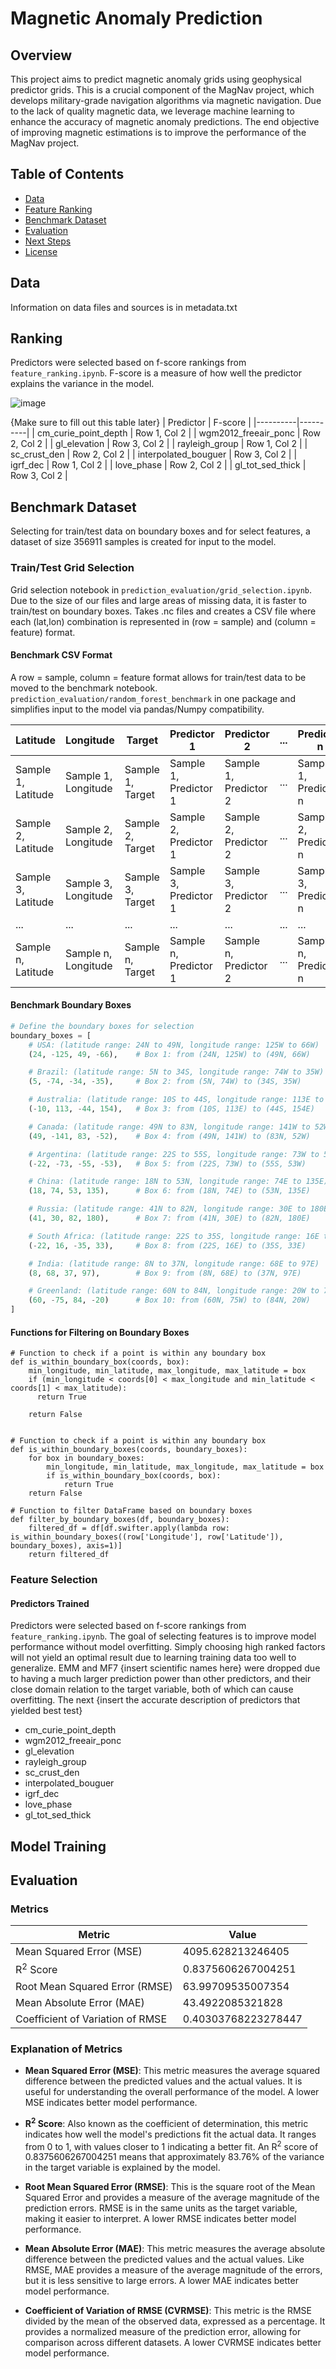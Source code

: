 # Magnetic Anomaly Prediction

## Overview

This project aims to predict magnetic anomaly grids using geophysical predictor grids. This is a crucial component of the MagNav project, which develops military-grade navigation algorithms via magnetic navigation. Due to the lack of quality magnetic data, we leverage machine learning to enhance the accuracy of magnetic anomaly predictions. The end objective of improving magnetic estimations is to improve the performance of the MagNav project.

## Table of Contents

- [Data](#data)
- [Feature Ranking](#ranking)
- [Benchmark Dataset](#benchmark)
- [Evaluation](#evaluation)
- [Next Steps](#Next)
- [License](#license)


## Data
Information on data files and sources is in metadata.txt 


## Ranking 
Predictors were selected based on f-score rankings from ```feature_ranking.ipynb```. F-score is a measure of how well the predictor explains the variance in the model.

![image](https://github.com/user-attachments/assets/f344e73e-ef2b-4c36-81df-1cf90d0b771e)



{Make sure to fill out this table later}
| Predictor | F-score | 
|----------|----------|
| cm_curie_point_depth | Row 1, Col 2 |
| wgm2012_freeair_ponc | Row 2, Col 2 | 
| gl_elevation | Row 3, Col 2 | 
| rayleigh_group   | Row 1, Col 2 |
| sc_crust_den    | Row 2, Col 2 | 
| interpolated_bouguer    | Row 3, Col 2 |
| igrf_dec                | Row 1, Col 2 |
| love_phase  | Row 2, Col 2 | 
| gl_tot_sed_thick     | Row 3, Col 2 |


## Benchmark Dataset  
Selecting for train/test data on boundary boxes and for select features, a dataset of size 356911 samples is created for input to the model. 

### Train/Test Grid Selection 
Grid selection notebook in ```prediction_evaluation/grid_selection.ipynb```. Due to the size of our files and large areas of missing data, it is faster to train/test on boundary boxes. Takes .nc files and creates a CSV file where each (lat,lon) combination is represented in (row = sample) and (column = feature) format.

#### Benchmark CSV Format 
A row = sample, column = feature format allows for train/test data to be moved to the benchmark notebook. ```prediction_evaluation/random_forest_benchmark``` in one package and simplifies input to the model via pandas/Numpy compatibility.

| Latitude       | Longitude      | Target         | Predictor 1     | Predictor 2     | ...  | Predictor n     |
|----------------|----------------|----------------|-----------------|-----------------|------|-----------------|
| Sample 1, Latitude | Sample 1, Longitude | Sample 1, Target | Sample 1, Predictor 1 | Sample 1, Predictor 2 | ...  | Sample 1, Predictor n |
| Sample 2, Latitude | Sample 2, Longitude | Sample 2, Target | Sample 2, Predictor 1 | Sample 2, Predictor 2 | ...  | Sample 2, Predictor n |
| Sample 3, Latitude | Sample 3, Longitude | Sample 3, Target | Sample 3, Predictor 1 | Sample 3, Predictor 2 | ...  | Sample 3, Predictor n |
| ...            | ...            | ...            | ...             | ...             | ...  | ...             |
| Sample n, Latitude | Sample n, Longitude | Sample n, Target | Sample n, Predictor 1 | Sample n, Predictor 2 | ...  | Sample n, Predictor n |



#### Benchmark Boundary Boxes 

```python
# Define the boundary boxes for selection
boundary_boxes = [
    # USA: (latitude range: 24N to 49N, longitude range: 125W to 66W)
    (24, -125, 49, -66),    # Box 1: from (24N, 125W) to (49N, 66W)

    # Brazil: (latitude range: 5N to 34S, longitude range: 74W to 35W)
    (5, -74, -34, -35),     # Box 2: from (5N, 74W) to (34S, 35W)

    # Australia: (latitude range: 10S to 44S, longitude range: 113E to 154E)
    (-10, 113, -44, 154),   # Box 3: from (10S, 113E) to (44S, 154E)

    # Canada: (latitude range: 49N to 83N, longitude range: 141W to 52W)
    (49, -141, 83, -52),    # Box 4: from (49N, 141W) to (83N, 52W)

    # Argentina: (latitude range: 22S to 55S, longitude range: 73W to 53W)
    (-22, -73, -55, -53),   # Box 5: from (22S, 73W) to (55S, 53W)

    # China: (latitude range: 18N to 53N, longitude range: 74E to 135E)
    (18, 74, 53, 135),      # Box 6: from (18N, 74E) to (53N, 135E)

    # Russia: (latitude range: 41N to 82N, longitude range: 30E to 180E)
    (41, 30, 82, 180),      # Box 7: from (41N, 30E) to (82N, 180E)

    # South Africa: (latitude range: 22S to 35S, longitude range: 16E to 33E)
    (-22, 16, -35, 33),     # Box 8: from (22S, 16E) to (35S, 33E)

    # India: (latitude range: 8N to 37N, longitude range: 68E to 97E)
    (8, 68, 37, 97),        # Box 9: from (8N, 68E) to (37N, 97E)

    # Greenland: (latitude range: 60N to 84N, longitude range: 20W to 75W)
    (60, -75, 84, -20)      # Box 10: from (60N, 75W) to (84N, 20W)
]
```

#### Functions for Filtering on Boundary Boxes 
```
# Function to check if a point is within any boundary box
def is_within_boundary_box(coords, box):
    min_longitude, min_latitude, max_longitude, max_latitude = box
    if (min_longitude < coords[0] < max_longitude and min_latitude < coords[1] < max_latitude):
      return True

    return False


# Function to check if a point is within any boundary box
def is_within_boundary_boxes(coords, boundary_boxes):
    for box in boundary_boxes:
        min_longitude, min_latitude, max_longitude, max_latitude = box
        if is_within_boundary_box(coords, box):
            return True
    return False

# Function to filter DataFrame based on boundary boxes
def filter_by_boundary_boxes(df, boundary_boxes):
    filtered_df = df[df.swifter.apply(lambda row: is_within_boundary_boxes((row['Longitude'], row['Latitude']), boundary_boxes), axis=1)]
    return filtered_df
```

### Feature Selection 

#### Predictors Trained 
Predictors were selected based on f-score rankings from ```feature_ranking.ipynb```. The goal of selecting features is to improve model performance without model overfitting. Simply choosing high ranked factors will not yield an optimal result due to learning training data too well to generalize. EMM and MF7 {insert scientific names here} were dropped due to having a much larger prediction power than other predictors, and their close domain relation to the target variable, both of which can cause overfitting. The next {insert the accurate description of predictors that yielded best test}

* cm_curie_point_depth   
* wgm2012_freeair_ponc   
* gl_elevation           
* rayleigh_group        
* sc_crust_den         
* interpolated_bouguer   
* igrf_dec             
* love_phase            
* gl_tot_sed_thick     



## Model Training 





## Evaluation 

### Metrics

| Metric                               | Value                   |
|--------------------------------------|-------------------------|
| Mean Squared Error (MSE)             | 4095.628213246405       |
| R<sup>2</sup> Score                  | 0.8375606267004251      |
| Root Mean Squared Error (RMSE)       | 63.99709535007354       |
| Mean Absolute Error (MAE)            | 43.4922085321828        |
| Coefficient of Variation of RMSE     | 0.40303768223278447     |


### Explanation of Metrics

- **Mean Squared Error (MSE)**: This metric measures the average squared difference between the predicted values and the actual values. It is useful for understanding the overall performance of the model. A lower MSE indicates better model performance.

- **R<sup>2</sup> Score**: Also known as the coefficient of determination, this metric indicates how well the model's predictions fit the actual data. It ranges from 0 to 1, with values closer to 1 indicating a better fit. An R<sup>2</sup> score of 0.8375606267004251 means that approximately 83.76% of the variance in the target variable is explained by the model.

- **Root Mean Squared Error (RMSE)**: This is the square root of the Mean Squared Error and provides a measure of the average magnitude of the prediction errors. RMSE is in the same units as the target variable, making it easier to interpret. A lower RMSE indicates better model performance.

- **Mean Absolute Error (MAE)**: This metric measures the average absolute difference between the predicted values and the actual values. Like RMSE, MAE provides a measure of the average magnitude of the errors, but it is less sensitive to large errors. A lower MAE indicates better model performance.

- **Coefficient of Variation of RMSE (CVRMSE)**: This metric is the RMSE divided by the mean of the observed data, expressed as a percentage. It provides a normalized measure of the prediction error, allowing for comparison across different datasets. A lower CVRMSE indicates better model performance.


